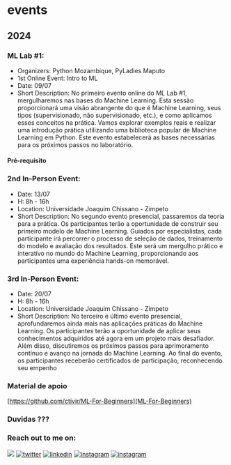 # events

## 2024

### ML Lab #1:

- Organizers: Python Mozambique, PyLadies Maputo
- 1st Online Event: Intro to ML
- Date: 09/07
- Short Description: No primeiro evento online do ML Lab #1, mergulharemos nas bases do Machine Learning. Esta sessão proporcionará uma visão abrangente do que é Machine Learning, seus tipos (supervisionado, não supervisionado, etc.), e como aplicamos esses conceitos na prática. Vamos explorar exemplos reais e realizar uma introdução prática utilizando uma biblioteca popular de Machine Learning em Python. Este evento estabelecerá as bases necessárias para os próximos passos no laboratório.

#### Pré-requisito

### 2nd In-Person Event:

- Date: 13/07
- H: 8h - 16h
- Location: Universidade Joaquim Chissano - Zimpeto
- Short Description: No segundo evento presencial, passaremos da teoria para a prática. Os participantes terão a oportunidade de construir seu primeiro modelo de Machine Learning. Guiados por especialistas, cada participante irá percorrer o processo de seleção de dados, treinamento do modelo e avaliação dos resultados. Este será um mergulho prático e interativo no mundo do Machine Learning, proporcionando aos participantes uma experiência hands-on memorável.

### 3rd In-Person Event:

- Date: 20/07
- H: 8h - 16h
- Location: Universidade Joaquim Chissano - Zimpeto
- Short Description: No terceiro e último evento presencial, aprofundaremos ainda mais nas aplicações práticas do Machine Learning. Os participantes terão a oportunidade de aplicar seus conhecimentos adquiridos até agora em um projeto mais desafiador. Além disso, discutiremos os próximos passos para aprimoramento contínuo e avanço na jornada do Machine Learning. Ao final do evento, os participantes receberão certificados de participação, reconhecendo seu empenho

### Material de apoio 
[https://github.com/ctivir/ML-For-Beginners](ML-For-Beginners)

### Duvidas ???
### Reach out to me on:
<p>
  <a href="mailto:maputo@pyladies.org"><img src="https://img.shields.io/badge/send a mail-%23D14836.svg?&style=for-the-badge&logo=gmail&logoColor=white" /></a>
  <a href="https://twitter.com/pyladiesmaputo"><img src="https://img.icons8.com/color/50/000000/twitter-squared.png" alt="twitter"/></a>
  <a href="https://www.linkedin.com/in/pyladiesmaputo"><img src="https://img.icons8.com/color/50/000000/linkedin.png" alt="linkedin"/></a>  
  <a href="https://www.instagram.com/pyladiesmaputo"><img src="https://img.icons8.com/color/50/000000/instagram.png" alt="instagram"/></a>
  <a href="https://www.meetup.com/mpt-pyladies"><img src="https://img.icons8.com/color/50/000000/meetup.png" alt="instagram"/></a>
<p> 

